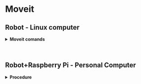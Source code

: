 # Moveit

## Robot - Linux computer


<details>
  <summary><strong>Moveit comands</strong></summary>




</details>



<br>
<br>

## Robot+Raspberry Pi - Personal Computer

<details>
  <summary><strong>Procedure</strong></summary>

Still not working... comming soon


</details>

<br>

